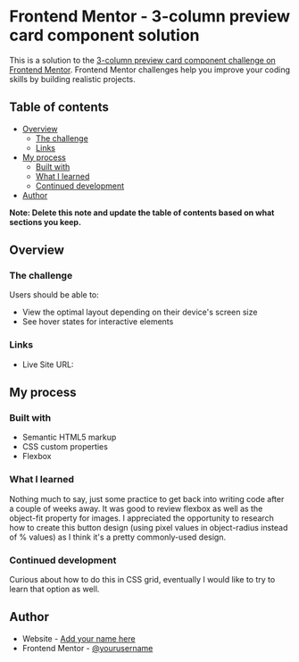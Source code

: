 # Frontend Mentor - 3-column preview card component solution

This is a solution to the [3-column preview card component challenge on Frontend Mentor](https://www.frontendmentor.io/challenges/3column-preview-card-component-pH92eAR2-). Frontend Mentor challenges help you improve your coding skills by building realistic projects. 

## Table of contents

- [Overview](#overview)
  - [The challenge](#the-challenge)
  - [Links](#links)
- [My process](#my-process)
  - [Built with](#built-with)
  - [What I learned](#what-i-learned)
  - [Continued development](#continued-development)
- [Author](#author)

**Note: Delete this note and update the table of contents based on what sections you keep.**

## Overview

### The challenge

Users should be able to:

- View the optimal layout depending on their device's screen size
- See hover states for interactive elements

### Links

- Live Site URL: 

## My process

### Built with

- Semantic HTML5 markup
- CSS custom properties
- Flexbox

### What I learned

Nothing much to say, just some practice to get back into writing code after a couple of weeks away. It was good to review flexbox as well as the object-fit property for images. I appreciated the opportunity to research how to create this button design (using pixel values in object-radius instead of % values) as I think it's a pretty commonly-used design. 

### Continued development

Curious about how to do this in CSS grid, eventually I would like to try to learn that option as well. 

## Author

- Website - [Add your name here](https://www.your-site.com)
- Frontend Mentor - [@yourusername](https://www.frontendmentor.io/profile/yourusername)


